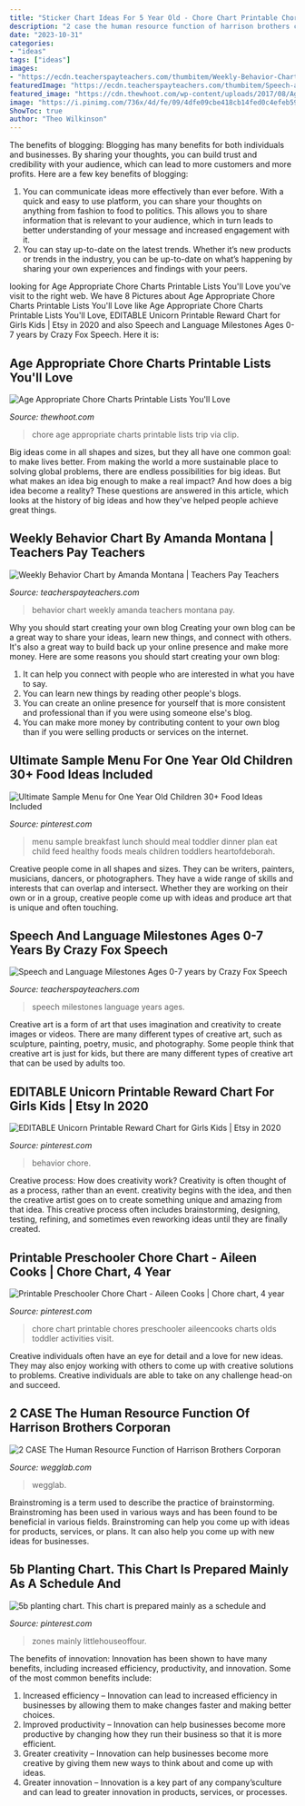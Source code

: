 ```yaml
---
title: "Sticker Chart Ideas For 5 Year Old - Chore Chart Printable Chores Preschooler Aileencooks Charts Olds Toddler Activities Visit"
description: "2 case the human resource function of harrison brothers corporan"
date: "2023-10-31"
categories:
- "ideas"
tags: ["ideas"]
images:
- "https://ecdn.teacherspayteachers.com/thumbitem/Weekly-Behavior-Chart-1711393-1500875454/original-1711393-1.jpg"
featuredImage: "https://ecdn.teacherspayteachers.com/thumbitem/Speech-and-Language-Milestones-Ages-0-7-years-3765423-1578180773/original-3765423-1.jpg"
featured_image: "https://cdn.thewhoot.com/wp-content/uploads/2017/08/Age-Appropriate-Chore-Charts-1.jpg"
image: "https://i.pinimg.com/736x/4d/fe/09/4dfe09cbe418cb14fed0c4efeb5956ba--printable-chore-chart-chore-charts.jpg"
ShowToc: true
author: "Theo Wilkinson"
---
```



The benefits of blogging:
Blogging has many benefits for both individuals and businesses. By sharing your thoughts, you can build trust and credibility with your audience, which can lead to more customers and more profits. Here are a few key benefits of blogging: 
1. You can communicate ideas more effectively than ever before. With a quick and easy to use platform, you can share your thoughts on anything from fashion to food to politics. This allows you to share information that is relevant to your audience, which in turn leads to better understanding of your message and increased engagement with it. 
2. You can stay up-to-date on the latest trends. Whether it’s new products or trends in the industry, you can be up-to-date on what’s happening by sharing your own experiences and findings with your peers.

	

		
looking for Age Appropriate Chore Charts Printable Lists You&#039;ll Love you've visit to the right web. We have 8 Pictures about Age Appropriate Chore Charts Printable Lists You&#039;ll Love like Age Appropriate Chore Charts Printable Lists You&#039;ll Love, EDITABLE Unicorn Printable Reward Chart for Girls Kids | Etsy in 2020 and also Speech and Language Milestones Ages 0-7 years by Crazy Fox Speech. Here it is:
		
    
## Age Appropriate Chore Charts Printable Lists You&#039;ll Love

<img loading=lazy src="https://cdn.thewhoot.com/wp-content/uploads/2017/08/Age-Appropriate-Chore-Charts-1.jpg" onerror="this.onerror=null;this.src='https://tse1.mm.bing.net/th?id=OIP.7vSbsjnIXQv4KSmX8dT4vwHaN4&amp;pid=15.1';" alt="Age Appropriate Chore Charts Printable Lists You&#039;ll Love">

_Source: thewhoot.com_

>chore age appropriate charts printable lists trip via clip. 

	

Big ideas come in all shapes and sizes, but they all have one common goal: to make lives better. From making the world a more sustainable place to solving global problems, there are endless possibilities for big ideas. But what makes an idea big enough to make a real impact? And how does a big idea become a reality? These questions are answered in this article, which looks at the history of big ideas and how they've helped people achieve great things.

    
## Weekly Behavior Chart By Amanda Montana | Teachers Pay Teachers

<img loading=lazy src="https://ecdn.teacherspayteachers.com/thumbitem/Weekly-Behavior-Chart-1711393-1500875454/original-1711393-1.jpg" onerror="this.onerror=null;this.src='https://tse2.mm.bing.net/th?id=OIP.FiKIk7oHpPBKreL2rmg2AAAAAA&amp;pid=15.1';" alt="Weekly Behavior Chart by Amanda Montana | Teachers Pay Teachers">

_Source: teacherspayteachers.com_

>behavior chart weekly amanda teachers montana pay. 

	

Why you should start creating your own blog
Creating your own blog can be a great way to share your ideas, learn new things, and connect with others. It's also a great way to build back up your online presence and make more money. Here are some reasons you should start creating your own blog: 
1. It can help you connect with people who are interested in what you have to say. 
2. You can learn new things by reading other people's blogs. 
3. You can create an online presence for yourself that is more consistent and professional than if you were using someone else's blog. 
4. You can make more money by contributing content to your own blog than if you were selling products or services on the internet.

    
## Ultimate Sample Menu For One Year Old Children 30+ Food Ideas Included

<img loading=lazy src="https://i.pinimg.com/736x/5b/89/07/5b890777a545d8a990b7d102fd5cb1ed--sample-menu-lunches-and-dinners.jpg" onerror="this.onerror=null;this.src='https://tse1.mm.bing.net/th?id=OIP.aTpY3sAl_5e0nlv50-KbwAHaKU&amp;pid=15.1';" alt="Ultimate Sample Menu for One Year Old Children 30+ Food Ideas Included">

_Source: pinterest.com_

>menu sample breakfast lunch should meal toddler dinner plan eat child feed healthy foods meals children toddlers heartofdeborah. 

	

Creative people come in all shapes and sizes. They can be writers, painters, musicians, dancers, or photographers. They have a wide range of skills and interests that can overlap and intersect. Whether they are working on their own or in a group, creative people come up with ideas and produce art that is unique and often touching.

    
## Speech And Language Milestones Ages 0-7 Years By Crazy Fox Speech

<img loading=lazy src="https://ecdn.teacherspayteachers.com/thumbitem/Speech-and-Language-Milestones-Ages-0-7-years-3765423-1578180773/original-3765423-1.jpg" onerror="this.onerror=null;this.src='https://tse1.mm.bing.net/th?id=OIP.a0OvQovUPMVMN0X0wCmexAAAAA&amp;pid=15.1';" alt="Speech and Language Milestones Ages 0-7 years by Crazy Fox Speech">

_Source: teacherspayteachers.com_

>speech milestones language years ages. 

	

Creative art is a form of art that uses imagination and creativity to create images or videos. There are many different types of creative art, such as sculpture, painting, poetry, music, and photography. Some people think that creative art is just for kids, but there are many different types of creative art that can be used by adults too.

    
## EDITABLE Unicorn Printable Reward Chart For Girls Kids | Etsy In 2020

<img loading=lazy src="https://i.pinimg.com/736x/0b/86/fb/0b86fb041afc036eb6b34fb05c20f847.jpg" onerror="this.onerror=null;this.src='https://tse2.mm.bing.net/th?id=OIP.nPdRgdCb4Bt6858VULWcGgHaF3&amp;pid=15.1';" alt="EDITABLE Unicorn Printable Reward Chart for Girls Kids | Etsy in 2020">

_Source: pinterest.com_

>behavior chore. 

	

Creative process: How does creativity work?
Creativity is often thought of as a process, rather than an event. creativity begins with the idea, and then the creative artist goes on to create something unique and amazing from that idea. This creative process often includes brainstorming, designing, testing, refining, and sometimes even reworking ideas until they are finally created.

    
## Printable Preschooler Chore Chart - Aileen Cooks | Chore Chart, 4 Year

<img loading=lazy src="https://i.pinimg.com/736x/4d/fe/09/4dfe09cbe418cb14fed0c4efeb5956ba--printable-chore-chart-chore-charts.jpg" onerror="this.onerror=null;this.src='https://tse1.mm.bing.net/th?id=OIP.kYVBGGvnOz9TrKoyo2rdiQHaPW&amp;pid=15.1';" alt="Printable Preschooler Chore Chart - Aileen Cooks | Chore chart, 4 year">

_Source: pinterest.com_

>chore chart printable chores preschooler aileencooks charts olds toddler activities visit. 

	

Creative individuals often have an eye for detail and a love for new ideas. They may also enjoy working with others to come up with creative solutions to problems. Creative individuals are able to take on any challenge head-on and succeed.

    
## 2 CASE The Human Resource Function Of Harrison Brothers Corporan

<img loading=lazy src="https://wegglab.com/wp-content/uploads/2021/01/image-2390.png" onerror="this.onerror=null;this.src='https://tse2.mm.bing.net/th?id=OIP.wTn98g3HrkhUs-lfsVN-OQAAAA&amp;pid=15.1';" alt="2 CASE The Human Resource Function of Harrison Brothers Corporan">

_Source: wegglab.com_

>wegglab. 

	

Brainstroming is a term used to describe the practice of brainstorming. Brainstroming has been used in various ways and has been found to be beneficial in various fields. Brainstroming can help you come up with ideas for products, services, or plans. It can also help you come up with new ideas for businesses.

    
## 5b Planting Chart. This Chart Is Prepared Mainly As A Schedule And

<img loading=lazy src="https://i.pinimg.com/736x/e6/de/f0/e6def06e268cfdb14703c8d2ebcd87a0.jpg" onerror="this.onerror=null;this.src='https://tse3.mm.bing.net/th?id=OIP.26UtZ1OpGRgCj4S6NYtVcgHaHa&amp;pid=15.1';" alt="5b planting chart. This chart is prepared mainly as a schedule and">

_Source: pinterest.com_

>zones mainly littlehouseoffour. 

	

The benefits of innovation:
Innovation has been shown to have many benefits, including increased efficiency, productivity, and innovation. Some of the most common benefits include: 
1. Increased efficiency – Innovation can lead to increased efficiency in businesses by allowing them to make changes faster and making better choices. 
2. Improved productivity – Innovation can help businesses become more productive by changing how they run their business so that it is more efficient. 
3. Greater creativity – Innovation can help businesses become more creative by giving them new ways to think about and come up with ideas. 
4. Greater innovation – Innovation is a key part of any company’sculture and can lead to greater innovation in products, services, or processes.

